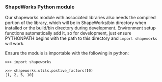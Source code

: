 ### ShapeWorks Python module

Our shapeworks module with associated libraries also needs the compiled portion
of the library, which will be in ShapeWorks/bin directory when installed or the
build/bin directory during development.  Environment setup functions
automatically add it, so for development, just ensure PYTHONPATH begins with the
path to this directory and `import shapeworks` will work.

Ensure the module is importable with the following in python:
```
>>> import shapeworks

>>> shapeworks.utils.postive_factors(10)
[1, 2, 5, 10]
```
